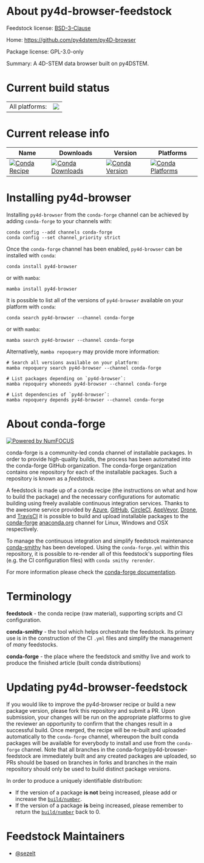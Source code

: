 About py4d-browser-feedstock
============================

Feedstock license: [BSD-3-Clause](https://github.com/conda-forge/py4d-browser-feedstock/blob/main/LICENSE.txt)

Home: https://github.com/py4dstem/py4D-browser

Package license: GPL-3.0-only

Summary: A 4D-STEM data browser built on py4DSTEM.

Current build status
====================


<table><tr><td>All platforms:</td>
    <td>
      <a href="https://dev.azure.com/conda-forge/feedstock-builds/_build/latest?definitionId=19816&branchName=main">
        <img src="https://dev.azure.com/conda-forge/feedstock-builds/_apis/build/status/py4d-browser-feedstock?branchName=main">
      </a>
    </td>
  </tr>
</table>

Current release info
====================

| Name | Downloads | Version | Platforms |
| --- | --- | --- | --- |
| [![Conda Recipe](https://img.shields.io/badge/recipe-py4d--browser-green.svg)](https://anaconda.org/conda-forge/py4d-browser) | [![Conda Downloads](https://img.shields.io/conda/dn/conda-forge/py4d-browser.svg)](https://anaconda.org/conda-forge/py4d-browser) | [![Conda Version](https://img.shields.io/conda/vn/conda-forge/py4d-browser.svg)](https://anaconda.org/conda-forge/py4d-browser) | [![Conda Platforms](https://img.shields.io/conda/pn/conda-forge/py4d-browser.svg)](https://anaconda.org/conda-forge/py4d-browser) |

Installing py4d-browser
=======================

Installing `py4d-browser` from the `conda-forge` channel can be achieved by adding `conda-forge` to your channels with:

```
conda config --add channels conda-forge
conda config --set channel_priority strict
```

Once the `conda-forge` channel has been enabled, `py4d-browser` can be installed with `conda`:

```
conda install py4d-browser
```

or with `mamba`:

```
mamba install py4d-browser
```

It is possible to list all of the versions of `py4d-browser` available on your platform with `conda`:

```
conda search py4d-browser --channel conda-forge
```

or with `mamba`:

```
mamba search py4d-browser --channel conda-forge
```

Alternatively, `mamba repoquery` may provide more information:

```
# Search all versions available on your platform:
mamba repoquery search py4d-browser --channel conda-forge

# List packages depending on `py4d-browser`:
mamba repoquery whoneeds py4d-browser --channel conda-forge

# List dependencies of `py4d-browser`:
mamba repoquery depends py4d-browser --channel conda-forge
```


About conda-forge
=================

[![Powered by
NumFOCUS](https://img.shields.io/badge/powered%20by-NumFOCUS-orange.svg?style=flat&colorA=E1523D&colorB=007D8A)](https://numfocus.org)

conda-forge is a community-led conda channel of installable packages.
In order to provide high-quality builds, the process has been automated into the
conda-forge GitHub organization. The conda-forge organization contains one repository
for each of the installable packages. Such a repository is known as a *feedstock*.

A feedstock is made up of a conda recipe (the instructions on what and how to build
the package) and the necessary configurations for automatic building using freely
available continuous integration services. Thanks to the awesome service provided by
[Azure](https://azure.microsoft.com/en-us/services/devops/), [GitHub](https://github.com/),
[CircleCI](https://circleci.com/), [AppVeyor](https://www.appveyor.com/),
[Drone](https://cloud.drone.io/welcome), and [TravisCI](https://travis-ci.com/)
it is possible to build and upload installable packages to the
[conda-forge](https://anaconda.org/conda-forge) [anaconda.org](https://anaconda.org/)
channel for Linux, Windows and OSX respectively.

To manage the continuous integration and simplify feedstock maintenance
[conda-smithy](https://github.com/conda-forge/conda-smithy) has been developed.
Using the ``conda-forge.yml`` within this repository, it is possible to re-render all of
this feedstock's supporting files (e.g. the CI configuration files) with ``conda smithy rerender``.

For more information please check the [conda-forge documentation](https://conda-forge.org/docs/).

Terminology
===========

**feedstock** - the conda recipe (raw material), supporting scripts and CI configuration.

**conda-smithy** - the tool which helps orchestrate the feedstock.
                   Its primary use is in the construction of the CI ``.yml`` files
                   and simplify the management of *many* feedstocks.

**conda-forge** - the place where the feedstock and smithy live and work to
                  produce the finished article (built conda distributions)


Updating py4d-browser-feedstock
===============================

If you would like to improve the py4d-browser recipe or build a new
package version, please fork this repository and submit a PR. Upon submission,
your changes will be run on the appropriate platforms to give the reviewer an
opportunity to confirm that the changes result in a successful build. Once
merged, the recipe will be re-built and uploaded automatically to the
`conda-forge` channel, whereupon the built conda packages will be available for
everybody to install and use from the `conda-forge` channel.
Note that all branches in the conda-forge/py4d-browser-feedstock are
immediately built and any created packages are uploaded, so PRs should be based
on branches in forks and branches in the main repository should only be used to
build distinct package versions.

In order to produce a uniquely identifiable distribution:
 * If the version of a package **is not** being increased, please add or increase
   the [``build/number``](https://docs.conda.io/projects/conda-build/en/latest/resources/define-metadata.html#build-number-and-string).
 * If the version of a package **is** being increased, please remember to return
   the [``build/number``](https://docs.conda.io/projects/conda-build/en/latest/resources/define-metadata.html#build-number-and-string)
   back to 0.

Feedstock Maintainers
=====================

* [@sezelt](https://github.com/sezelt/)

